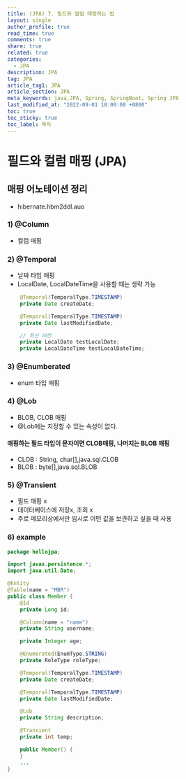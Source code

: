 ```yaml
---
title: (JPA) 7. 필드와 컬럼 매핑하는 법
layout: single
author_profile: true
read_time: true
comments: true
share: true
related: true
categories:
  - JPA
description: JPA
tag: JPA
article_tag1: JPA
article_section: JPA
meta_keywords: java,JPA, Spring, SpringBoot, Spring JPA
last_modified_at: "2022-09-01 18:00:00 +0800"
toc: true
toc_sticky: true
toc_label: 목차
---
```


# 필드와 컬럼 매핑 (JPA)

## 매핑 어노테이션 정리

- hibernate.hbm2ddl.auo

### 1) @Column

- 컬럼 매핑

### 2) @Temporal

- 날짜 타입 매핑
- LocalDate, LocalDateTime을 사용할 때는 생략 가능

```java
    @Temporal(TemporalType.TIMESTAMP)
    private Date createDate;

    @Temporal(TemporalType.TIMESTAMP)
    private Date lastModifiedDate;

    // 최신 버전
    private LocalDate testLocalDate;
    private LocalDateTime testLocalDateTime;
```

### 3) @Enumberated

- enum 타입 매핑

### 4) @Lob

- BLOB, CLOB 매핑
- @Lob에는 지정할 수 있는 속성이 없다.

#### 매핑하는 필드 타입이 문자이면 CLOB매핑, 나머지는 BLOB 매핑

- CLOB : String, char[],java.sql.CLOB
- BLOB : byte[],java.sql.BLOB

### 5) @Transient

- 필드 매핑 x
- 데이터베이스에 저장x, 조회 x
- 주로 메모리상에서만 임시로 어떤 값을 보관하고 싶을 때 사용

### 6) example

```java
package hellojpa;

import javax.persistence.*;
import java.util.Date;

@Entity
@Table(name = "MBR")
public class Member {
    @Id
    private Long id;

    @Column(name = "name")
    private String username;

    private Integer age;

    @Enumerated(EnumType.STRING)
    private RoleType roleType;

    @Temporal(TemporalType.TIMESTAMP)
    private Date createDate;

    @Temporal(TemporalType.TIMESTAMP)
    private Date lastModifiedDate;

    @Lob
    private String description;

    @Transient
    private int temp;

    public Member() {
    }
    ...
}
```
